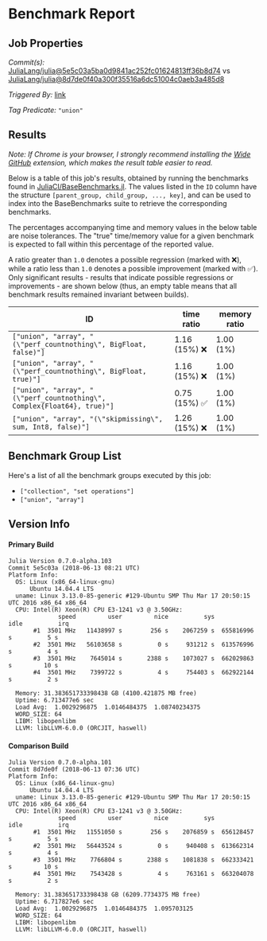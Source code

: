 # Benchmark Report

## Job Properties

*Commit(s):* [JuliaLang/julia@5e5c03a5ba0d9841ac252fc01624813ff36b8d74](https://github.com/JuliaLang/julia/commit/5e5c03a5ba0d9841ac252fc01624813ff36b8d74) vs [JuliaLang/julia@8d7de0f40a300f35516a6dc51004c0aeb3a485d8](https://github.com/JuliaLang/julia/commit/8d7de0f40a300f35516a6dc51004c0aeb3a485d8)

*Triggered By:* [link](https://github.com/JuliaLang/julia/pull/27417#issuecomment-396856126)

*Tag Predicate:* `"union"`

## Results

*Note: If Chrome is your browser, I strongly recommend installing the [Wide GitHub](https://chrome.google.com/webstore/detail/wide-github/kaalofacklcidaampbokdplbklpeldpj?hl=en)
extension, which makes the result table easier to read.*

Below is a table of this job's results, obtained by running the benchmarks found in
[JuliaCI/BaseBenchmarks.jl](https://github.com/JuliaCI/BaseBenchmarks.jl). The values
listed in the `ID` column have the structure `[parent_group, child_group, ..., key]`,
and can be used to index into the BaseBenchmarks suite to retrieve the corresponding
benchmarks.

The percentages accompanying time and memory values in the below table are noise tolerances. The "true"
time/memory value for a given benchmark is expected to fall within this percentage of the reported value.

A ratio greater than `1.0` denotes a possible regression (marked with :x:), while a ratio less
than `1.0` denotes a possible improvement (marked with :white_check_mark:). Only significant results - results
that indicate possible regressions or improvements - are shown below (thus, an empty table means that all
benchmark results remained invariant between builds).

| ID | time ratio | memory ratio |
|----|------------|--------------|
| `["union", "array", "(\"perf_countnothing\", BigFloat, false)"]` | 1.16 (15%) :x: | 1.00 (1%)  |
| `["union", "array", "(\"perf_countnothing\", BigFloat, true)"]` | 1.16 (15%) :x: | 1.00 (1%)  |
| `["union", "array", "(\"perf_countnothing\", Complex{Float64}, true)"]` | 0.75 (15%) :white_check_mark: | 1.00 (1%)  |
| `["union", "array", "(\"skipmissing\", sum, Int8, false)"]` | 1.26 (15%) :x: | 1.00 (1%)  |

## Benchmark Group List

Here's a list of all the benchmark groups executed by this job:

- `["collection", "set operations"]`
- `["union", "array"]`

## Version Info

#### Primary Build

```
Julia Version 0.7.0-alpha.103
Commit 5e5c03a (2018-06-13 08:21 UTC)
Platform Info:
  OS: Linux (x86_64-linux-gnu)
      Ubuntu 14.04.4 LTS
  uname: Linux 3.13.0-85-generic #129-Ubuntu SMP Thu Mar 17 20:50:15 UTC 2016 x86_64 x86_64
  CPU: Intel(R) Xeon(R) CPU E3-1241 v3 @ 3.50GHz: 
              speed         user         nice          sys         idle          irq
       #1  3501 MHz   11438997 s        256 s    2067259 s  655816996 s          5 s
       #2  3501 MHz   56103658 s          0 s     931212 s  613576996 s          4 s
       #3  3501 MHz    7645014 s       2388 s    1073027 s  662029863 s         10 s
       #4  3501 MHz    7399722 s          4 s     754403 s  662922144 s          2 s
       
  Memory: 31.383651733398438 GB (4100.421875 MB free)
  Uptime: 6.713477e6 sec
  Load Avg:  1.0029296875  1.0146484375  1.08740234375
  WORD_SIZE: 64
  LIBM: libopenlibm
  LLVM: libLLVM-6.0.0 (ORCJIT, haswell)

```

#### Comparison Build

```
Julia Version 0.7.0-alpha.101
Commit 8d7de0f (2018-06-13 07:36 UTC)
Platform Info:
  OS: Linux (x86_64-linux-gnu)
      Ubuntu 14.04.4 LTS
  uname: Linux 3.13.0-85-generic #129-Ubuntu SMP Thu Mar 17 20:50:15 UTC 2016 x86_64 x86_64
  CPU: Intel(R) Xeon(R) CPU E3-1241 v3 @ 3.50GHz: 
              speed         user         nice          sys         idle          irq
       #1  3501 MHz   11551050 s        256 s    2076859 s  656128457 s          5 s
       #2  3501 MHz   56443524 s          0 s     940408 s  613662314 s          4 s
       #3  3501 MHz    7766804 s       2388 s    1081838 s  662333421 s         10 s
       #4  3501 MHz    7543428 s          4 s     763161 s  663204078 s          2 s
       
  Memory: 31.383651733398438 GB (6209.7734375 MB free)
  Uptime: 6.717827e6 sec
  Load Avg:  1.0029296875  1.0146484375  1.095703125
  WORD_SIZE: 64
  LIBM: libopenlibm
  LLVM: libLLVM-6.0.0 (ORCJIT, haswell)

```
